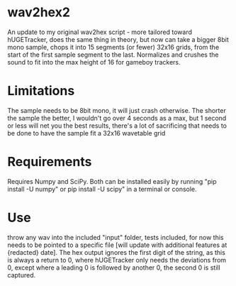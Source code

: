 # wav2hex2
 An update to my original wav2hex script - more tailored toward hUGETracker, does the same thing in theory, but now can take a bigger 8bit mono sample, chops it into 15 segments (or fewer) 32x16 grids, from the start of the first sample segment to the last. Normalizes and crushes the sound to fit into the max height of 16 for gameboy trackers.
# Limitations
 The sample needs to be 8bit mono, it will just crash otherwise. The shorter the sample the better, I wouldn't go over 4 seconds as a max, but 1 second or less will net you the best results, there's a lot of sacrificing that needs to be done to have the sample fit a 32x16 wavetable grid
# Requirements
 Requires Numpy and SciPy. Both can be installed easily by running "pip install -U numpy" or pip install -U scipy" in a terminal or console.
# Use
 throw any wav into the included "input" folder, tests included, for now this needs to be pointed to a specific file [will update with additional features at {redacted} date]. The hex output ignores the first digit of the string, as this is always a return to 0, where hUGETracker only needs the deviations from 0, except where a leading 0 is followed by another 0, the second 0 is still captured.